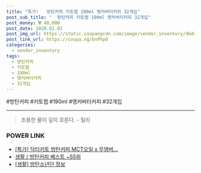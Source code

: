 ```yaml
--- 
title: "특가!   방탄커피 키토랩 190ml 앵커버터커피 32개입" 
post_sub_title: "  방탄커피 키토랩 190ml 앵커버터커피 32개입" 
post_money: ₩ 48,000 
post_date: 2020.02.01 
post_img_url: https://static.coupangcdn.com/image/vendor_inventory/4bd4/3455eae7692425446d896d67a316f68dbe22828f426ecd5f577d27f45d48.jpg 
post_link_url: https://coupa.ng/bnPhpO 
categories: 
  - vendor_inventory 
tags: 
  - 방탄커피 
  - 키토랩 
  - 190ml 
  - 앵커버터커피 
  - 32개입 
--- 
```

  #방탄커피 #키토랩 #190ml #앵커버터커피 #32개입 
<hr> 

> 조용한 물이 깊이 흐른다. - 릴리 


### POWER LINK

* <a href="https://blog.naver.com/an0733/221792304827" target="_blank">[특가] 닥터키토 방탄커피 MCT오일 x 무염버...</a>
* <a href="https://blog.naver.com/santokki14/221792087473" target="_blank">생활 / 방탄커피 베스트 ~55위</a>
* <a href="https://blog.naver.com/fasyy4321/221764242888" target="_blank"> [생활] 방탄소년단 정보 </a>
